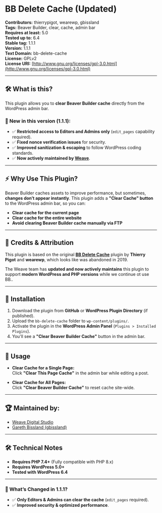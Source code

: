 # BB Delete Cache (Updated)

**Contributors:** thierrypigot, wearewp, gbissland  
**Tags:** Beaver Builder, clear, cache, admin bar  
**Requires at least:** 5.0  
**Tested up to:** 6.4  
**Stable tag:** 1.1.1  
**Version:** 1.1.1  
**Text Domain:** bb-delete-cache  
**License:** GPLv2  
**License URI:** [http://www.gnu.org/licenses/gpl-3.0.html](http://www.gnu.org/licenses/gpl-3.0.html)  

---

## 🛠 What is this?

This plugin allows you to **clear Beaver Builder cache** directly from the WordPress admin bar.  

### 🚀 New in this version (1.1.1):
- ✅ **Restricted access to Editors and Admins only** (`edit_pages` capability required).  
- ✅ **Fixed nonce verification issues** for security.  
- ✅ **Improved sanitization & escaping** to follow WordPress coding standards.  
- ✅ **Now actively maintained by [Weave](https://github.com/weavedigitalstudio/)**.  

---

## ⚡️ Why Use This Plugin?

Beaver Builder caches assets to improve performance, but sometimes, **changes don’t appear instantly**. This plugin adds a **"Clear Cache" button** to the WordPress admin bar, so you can:  

- **Clear cache for the current page**  
- **Clear cache for the entire website**  
- **Avoid clearing Beaver Builder cache manually via FTP**  

---

## 🔄 Credits & Attribution

This plugin is based on the original **[BB Delete Cache](https://wordpress.org/plugins/bb-delete-cache/)** plugin by **Thierry Pigot** and **wearewp**, which looks like was abandoned in 2019.  

The Weave team has **updated and now actively maintains** this plugin to support **modern WordPress and PHP versions** while we continue ot use BB..

---

## 🔧 Installation

1. Download the plugin from **GitHub** or **WordPress Plugin Directory** (if published).  
2. Upload the `bb-delete-cache` folder to `wp-content/plugins/`.  
3. Activate the plugin in the **WordPress Admin Panel** (`Plugins > Installed Plugins`).  
4. You'll see a **"Clear Beaver Builder Cache"** button in the admin bar.  

---

## 📌 Usage

- **Clear Cache for a Single Page:**  
  Click **"Clear This Page Cache"** in the admin bar while editing a post.  
  
- **Clear Cache for All Pages:**  
  Click **"Clear Beaver Builder Cache"** to reset cache site-wide.  

---

## 🏆 Maintained by:

- [Weave Digital Studio](https://github.com/weavedigitalstudio/)  
- [Gareth Bissland (gbissland)](https://github.com/gbissland)  

---

## 🛠 Technical Notes

- **Requires PHP 7.4+** (Fully compatible with PHP 8.x)  
- **Requires WordPress 5.0+**  
- **Tested with WordPress 6.4**  

---

### 🔹 What’s Changed in 1.1.1?

- ✅ **Only Editors & Admins can clear the cache** (`edit_pages` required).  
- ✅ **Improved security & optimized performance**.  
